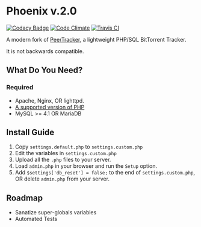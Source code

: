 # Phoenix v.2.0

[![Codacy Badge](https://api.codacy.com/project/badge/10f5af9881b4412093e91d68086fd468)](https://www.codacy.com/app/lewisgoddard/phoenix)
[![Code Climate](https://codeclimate.com/github/eustasy/phoenix/badges/gpa.svg)](https://codeclimate.com/github/eustasy/phoenix)
[![Travis CI](https://travis-ci.org/eustasy/phoenix.svg)](https://travis-ci.org/eustasy/phoenix)

A modern fork of [PeerTracker](https://github.com/JonnyJD/peertracker), a lightweight PHP/SQL BitTorrent Tracker.

It is not backwards compatible.

## What Do You Need?

### Required
* Apache, Nginx, OR lighttpd.
* [A supported version of PHP](http://php.net/supported-versions.php)
* MySQL >= 4.1 OR MariaDB

## Install Guide
1. Copy `settings.default.php` to `settings.custom.php`
2. Edit the variables in `settings.custom.php`
2. Upload all the `.php` files to your server.
4. Load `admin.php` in your browser and run the `Setup` option.
5. Add `$settings['db_reset'] = false;` to the end of `settings.custom.php`, OR delete `admin.php` from your server.

## Roadmap
* Sanatize super-globals variables
* Automated Tests
